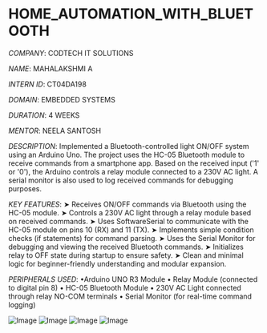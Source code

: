 # HOME_AUTOMATION_WITH_BLUETOOTH

*COMPANY*: CODTECH IT SOLUTIONS

*NAME*: MAHALAKSHMI A

*INTERN ID*: CT04DA198

*DOMAIN*: EMBEDDED SYSTEMS

*DURATION*: 4 WEEKS

*MENTOR*: NEELA SANTOSH

*DESCRIPTION*: Implemented a Bluetooth-controlled light ON/OFF system using an Arduino Uno. The project uses the HC-05 Bluetooth module to receive commands from a smartphone app. Based on the received input ('1' or '0'), the Arduino controls a relay module connected to a 230V AC light. A serial monitor is also used to log received commands for debugging purposes.

*KEY FEATURES*:
   ➤ Receives ON/OFF commands via Bluetooth using the HC-05 module.
   ➤ Controls a 230V AC light through a relay module based on received commands.
   ➤ Uses SoftwareSerial to communicate with the HC-05 module on pins 10 (RX) and 11 (TX).
   ➤ Implements simple condition checks (if statements) for command parsing.
   ➤ Uses the Serial Monitor for debugging and viewing the received Bluetooth commands.
   ➤ Initializes relay to OFF state during startup to ensure safety.
   ➤ Clean and minimal logic for beginner-friendly understanding and modular expansion.

*PERIPHERALS USED*:
  •Arduino UNO R3 Module
  • Relay Module (connected to digital pin 8)
  • HC-05 Bluetooth Module
  • 230V AC Light connected through relay NO-COM terminals
  • Serial Monitor (for real-time command logging)

![Image](https://github.com/user-attachments/assets/73ebfc97-bd63-433e-bf36-e39aef5ad2bc)
![Image](https://github.com/user-attachments/assets/217f360e-9e7f-4388-a6d7-b1cc257320c6)
![Image](https://github.com/user-attachments/assets/7fba5d0c-392e-414f-94ff-1b2b7a0749c7)
![Image](https://github.com/user-attachments/assets/be31e44a-1331-476b-ac76-67887d5cfdc0)
